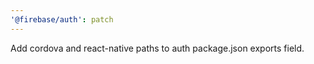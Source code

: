 ```yaml
---
'@firebase/auth': patch
---
```


Add cordova and react-native paths to auth package.json exports field.

